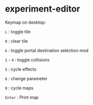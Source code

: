 # experiment-editor

Keymap on desktop:

`L`
:    toggle tile

`O`
:    clear tile

`k`
:    toggle portal destination selection mod

`1` - `4`
:    toggle collisions

`5`
:    cycle effects

`6`
:    change parameter

`0`
:    cycle maps

`Enter`
:    Print map
